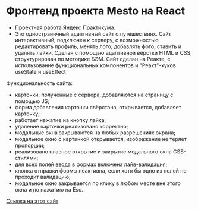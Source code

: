 # Фронтенд проекта Mesto на React

- Проектная работа Яндекс Практикума.
- Это одностраничный адаптивный сайт о путешествиях. Сайт интерактивный, подключен к серверу, с возможностью редактировать профиль, менять лого, добавлять фото, ставить и удалять лайки.
Сделан с помощью адаптивной вёрстки HTML и CSS, структурирован по методике БЭМ.
Сайт сделан на Реакте, с использование функциональных компонентов и "Реакт"-хуков useState и useEffect

Функциональность сайта:
- карточки, полученные с сервера, добавляются на страницу с помощью JS;
- форма добавления карточки свёрстана, открывается, добавляет карточку;
- работает нажатие на кнопку лайка;
- удаление карточки реализовано корректно;
- модальные окна закрываются на любых разрешениях экрана;
- модальное окно с картинкой открывается, изображение не теряет пропорции;
- реализовано плавное открытие и закрытие модального окна CSS-стилями;
- для всех полей ввода в формах включена лайв-валидация;
- кнопка отправки формы неактивна, если хотя бы одно из полей не проходит валидацию;
- модальное окно закрывается по клику в любом месте вне этого окна и по нажатию на Esc.


[Ссылка на этот сайт](https://alebedev85.github.io/mesto-react/)
